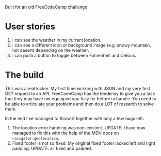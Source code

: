 Built for an old FreeCodeCamp challenge

# User stories

1. I can see the weather in my current location.
2. I can see a different icon or background image (e.g. snowy mountain, hot desert) depending on the weather.
3. I can push a button to toggle between Fahrenheit and Celsius.

# The build

This was a real kicker. My first time working with JSON and my very first GET request to an API. FreeCodeCamp has the tendency to give you a task that they may have not equipped you fully for before to handle. You need to be able to articulate your problems and then do a LOT of research to solve them.

In the end I've managed to throw it together with only a few bugs left:

1. The location error handling was non-existent. UPDATE: I have now managed to fix this with the help of the MDN docs on `navigator.geolocation`.
2. Fixed footer is not so fixed. My original fixed footer lacked left and right padding. UPDATE: all fixed and padded.